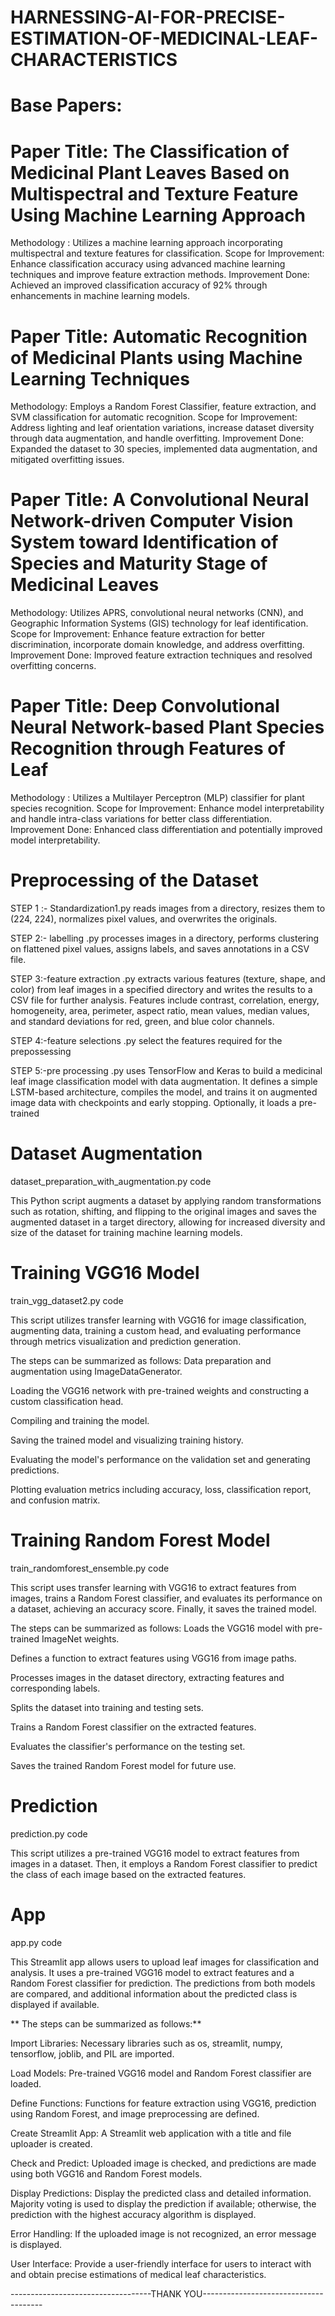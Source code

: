 # HARNESSING-AI-FOR-PRECISE-ESTIMATION-OF-MEDICINAL-LEAF-CHARACTERISTICS


# Base Papers:
# Paper Title: The Classification of Medicinal Plant Leaves Based on Multispectral and Texture Feature Using Machine Learning Approach
 Methodology : Utilizes a machine learning approach incorporating multispectral and texture features for classification.
Scope for Improvement: Enhance classification accuracy using advanced machine learning techniques and improve feature extraction methods.
Improvement Done: Achieved an improved classification accuracy of 92% through enhancements in machine learning models.

# Paper Title: Automatic Recognition of Medicinal Plants using Machine Learning Techniques
Methodology: Employs a Random Forest Classifier, feature extraction, and SVM classification for automatic recognition.
Scope for Improvement: Address lighting and leaf orientation variations, increase dataset diversity through data augmentation, and handle overfitting.
Improvement Done: Expanded the dataset to 30 species, implemented data augmentation, and mitigated overfitting issues.

# Paper Title: A Convolutional Neural Network-driven Computer Vision System toward Identification of Species and Maturity Stage of Medicinal Leaves
Methodology: Utilizes APRS, convolutional neural networks (CNN), and Geographic Information Systems (GIS) technology for leaf identification.
Scope for Improvement: Enhance feature extraction for better discrimination, incorporate domain knowledge, and address overfitting.
Improvement Done: Improved feature extraction techniques and resolved overfitting concerns.

# Paper Title: Deep Convolutional Neural Network-based Plant Species Recognition through Features of Leaf

  Methodology  : Utilizes a Multilayer Perceptron (MLP) classifier for plant species recognition.
Scope for Improvement: Enhance model interpretability and handle intra-class variations for better class differentiation.
Improvement Done: Enhanced class differentiation and potentially improved model interpretability.

# Preprocessing of the Dataset
STEP 1 :- Standardization1.py reads images from a directory, resizes them to (224, 224), normalizes pixel values, and overwrites the originals.

STEP 2:- labelling .py processes images in a directory, performs clustering on flattened pixel values, assigns labels, and saves annotations in a CSV file.

STEP 3:-feature extraction .py extracts various features (texture, shape, and color) from leaf images in a specified directory and writes the results to a CSV file for further analysis. Features include contrast, correlation, energy, homogeneity, area, perimeter, aspect ratio, mean values, median values, and standard deviations for red, green, and blue color channels.

STEP 4:-feature selections .py select the features required for the prepossessing

STEP 5:-pre processing .py uses TensorFlow and Keras to build a medicinal leaf image classification model with data augmentation. It defines a simple LSTM-based architecture, compiles the model, and trains it on augmented image data with checkpoints and early stopping. Optionally, it loads a pre-trained

# Dataset Augmentation
dataset_preparation_with_augmentation.py code

This Python script augments a dataset by applying random transformations such as rotation, shifting, and flipping to the original images and saves the augmented dataset in a target directory, allowing for increased diversity and size of the dataset for training machine learning models.

# Training VGG16 Model
train_vgg_dataset2.py code

This script utilizes transfer learning with VGG16 for image classification, augmenting data, training a custom head, and evaluating performance through metrics visualization and prediction generation.

The steps can be summarized as follows:
Data preparation and augmentation using ImageDataGenerator.

Loading the VGG16 network with pre-trained weights and constructing a custom classification head.

Compiling and training the model.

Saving the trained model and visualizing training history.

Evaluating the model's performance on the validation set and generating predictions.

Plotting evaluation metrics including accuracy, loss, classification report, and confusion matrix.

# Training Random Forest Model
train_randomforest_ensemble.py code

This script uses transfer learning with VGG16 to extract features from images, trains a Random Forest classifier, and evaluates its performance on a dataset, achieving an accuracy score. Finally, it saves the trained model.

The steps can be summarized as follows: Loads the VGG16 model with pre-trained ImageNet weights.

Defines a function to extract features using VGG16 from image paths.

Processes images in the dataset directory, extracting features and corresponding labels.

Splits the dataset into training and testing sets.

Trains a Random Forest classifier on the extracted features.

Evaluates the classifier's performance on the testing set.

Saves the trained Random Forest model for future use.

# Prediction
prediction.py code

This script utilizes a pre-trained VGG16 model to extract features from images in a dataset. Then, it employs a Random Forest classifier to predict the class of each image based on the extracted features.

# App
app.py code

This Streamlit app allows users to upload leaf images for classification and analysis. It uses a pre-trained VGG16 model to extract features and a Random Forest classifier for prediction. The predictions from both models are compared, and additional information about the predicted class is displayed if available.

** The steps can be summarized as follows:**

Import Libraries: Necessary libraries such as os, streamlit, numpy, tensorflow, joblib, and PIL are imported.

Load Models: Pre-trained VGG16 model and Random Forest classifier are loaded.

Define Functions: Functions for feature extraction using VGG16, prediction using Random Forest, and image preprocessing are defined.

Create Streamlit App: A Streamlit web application with a title and file uploader is created.

Check and Predict: Uploaded image is checked, and predictions are made using both VGG16 and Random Forest models.

Display Predictions: Display the predicted class and detailed information. Majority voting is used to display the prediction if available; otherwise, the prediction with the highest accuracy algorithm is displayed.

Error Handling: If the uploaded image is not recognized, an error message is displayed.

User Interface: Provide a user-friendly interface for users to interact with and obtain precise estimations of medical leaf characteristics.

-----------------------------------THANK YOU--------------------------------------
